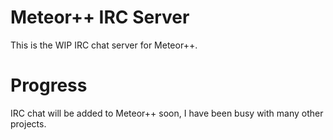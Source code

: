 # Meteor++ IRC Server

This is the WIP IRC chat server for Meteor++.

# Progress

IRC chat will be added to Meteor++ soon, I have been busy with many other projects.
